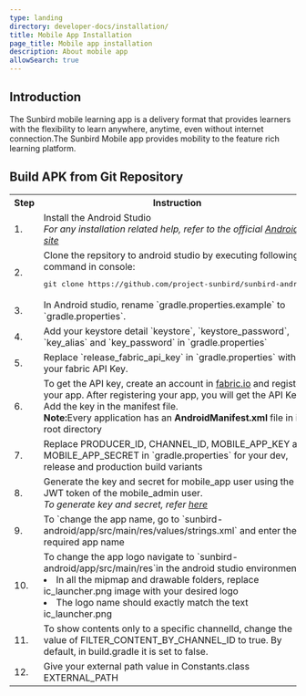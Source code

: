 ```yaml
---
type: landing
directory: developer-docs/installation/
title: Mobile App Installation
page_title: Mobile app installation
description: About mobile app
allowSearch: true
---
```

## Introduction

The Sunbird mobile learning app is a delivery format that provides learners with the flexibility to learn anywhere, anytime, even without internet connection.The Sunbird Mobile app provides mobility to the feature rich learning platform.

## Build APK from Git Repository

<table>
  <tr>
    <th>Step</th>
    <th>Instruction</th>
  </tr>
  <tr>
    <td>1.</td>
    <td>Install the Android Studio<br><i>For any installation related help, refer to the official <a href="https://developer.android.com/studio/index.html">Android site</a></i></td>
  </tr>
  <tr>
    <td>2.</td>
    <td>Clone the repsitory to android studio by executing following command in console:
    <pre>git clone https://github.com/project-sunbird/sunbird-android</pre></td>
  </tr>
  <tr>
    <td>3.</td>
    <td>In Android studio, rename `gradle.properties.example` to `gradle.properties`.</td>
  </tr>
  <tr>
    <td>4.</td>
    <td>Add your keystore detail `keystore`, `keystore_password`, `key_alias` and `key_password` in `gradle.properties`</td>
  </tr>
  <tr>
    <td>5.</td>
    <td>Replace `release_fabric_api_key` in `gradle.properties` with your fabric API Key.</td>
  </tr>
  <tr>
    <td>6.</td>
    <td>To get the API key, create an account in <a href="https://get.fabric.io/">fabric.io</a> and register your app. After registering your app, you will get the API Key. Add the key in the manifest file.<br><strong>Note:</strong>Every application has an <strong>AndroidManifest.xml</strong> file in its root directory</td>
  </tr>
  <tr>
    <td>7.</td>
    <td>Replace PRODUCER_ID, CHANNEL_ID, MOBILE_APP_KEY and MOBILE_APP_SECRET in `gradle.properties` for your dev, release and production build variants</td>
  </tr>
  <tr>
    <td>8.</td>
    <td>Generate the key and secret for mobile_app user using the JWT token of the mobile_admin user.<br><i>To generate key and secret, refer <a href="https://github.com/project-sunbird/sunbird-devops/blob/master/Installation.md#step-6-generate-key-and-secrets-for-mobile-app">here</a></i></td>
  </tr>
  <tr>
    <td>9.</td>
    <td>To `change the app name,  go to `sunbird-android/app/src/main/res/values/strings.xml` and enter the required app name</td>
  </tr>
  <tr>
    <td>10.</td>
    <td>To change the app logo navigate to `sunbird-android/app/src/main/res`in the android studio environment:
    <li>In all the mipmap and drawable folders, replace ic_launcher.png image with your desired logo</li>
    <li>The logo name should exactly match the text ic_launcher.png</li></td>
  </tr>
  <tr>
    <td>11.</td>
    <td>To show contents only to a specific channelId, change the value of FILTER_CONTENT_BY_CHANNEL_ID to true. By default,  in build.gradle it is set to false. </td>
  </tr>
  <tr>
    <td>12.</td>
    <td>Give your external path value in Constants.class EXTERNAL_PATH</td>
  </tr>
</table>
